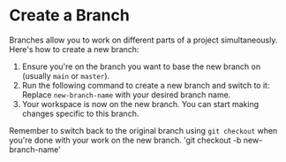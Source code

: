 # Create a Branch

Branches allow you to work on different parts of a project simultaneously. Here's how to create a new branch:

1. Ensure you're on the branch you want to base the new branch on (usually `main` or `master`).
2. Run the following command to create a new branch and switch to it:
Replace `new-branch-name` with your desired branch name.
3. Your workspace is now on the new branch. You can start making changes specific to this branch.

Remember to switch back to the original branch using `git checkout` when you're done with your work on the new branch.
'git checkout -b new-branch-name'
